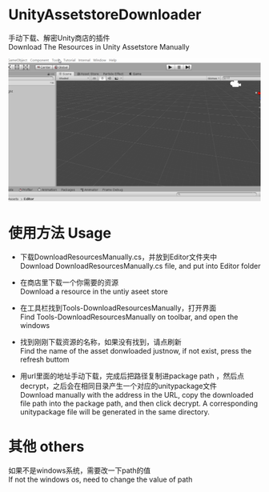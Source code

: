 # UnityAssetstoreDownloader  
手动下载、解密Unity商店的插件  
Download The Resources in Unity Assetstore Manually  

![gif](https://github.com/pg7go/UnityAssetstoreDownloader/blob/master/gif.gif)  

# 使用方法 Usage  
- 下载DownloadResourcesManually.cs，并放到Editor文件夹中   
  Download DownloadResourcesManually.cs file, and put into Editor folder  
  
- 在商店里下载一个你需要的资源  
  Download a resource in the untiy aseet store  
  
- 在工具栏找到Tools-DownloadResourcesManually，打开界面  
  Find Tools-DownloadResourcesManually on toolbar, and open the windows  
  
 - 找到刚刚下载资源的名称，如果没有找到，请点刷新  
   Find the name of the asset donwloaded justnow, if not exist, press the refresh buttom  
 
 - 用url里面的地址手动下载，完成后把路径复制进package path ，然后点decrypt，之后会在相同目录产生一个对应的unitypackage文件  
   Download manually with the address in the URL, copy the downloaded file path into the package path, and then click decrypt. A corresponding unitypackage file will be generated in the same directory.  

# 其他 others  
如果不是windows系统，需要改一下path的值  
If not the windows os, need to change the value of path
